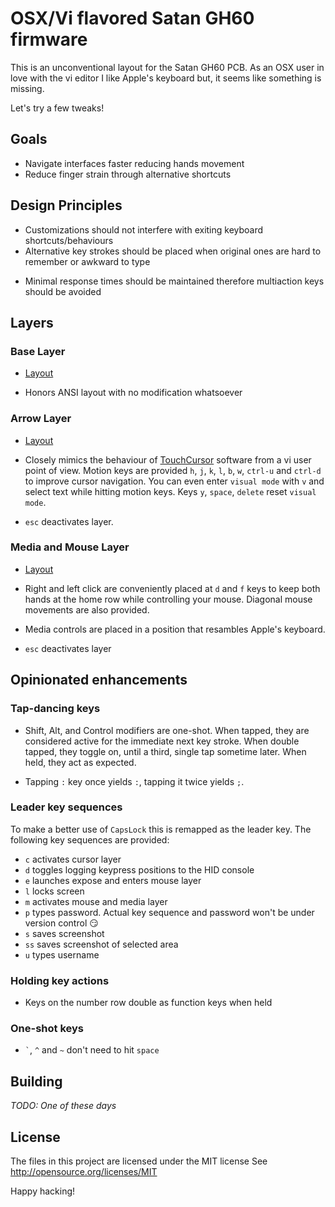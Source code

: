 # OSX/Vi flavored Satan GH60 firmware

This is an unconventional layout for the Satan GH60 PCB.
As an OSX user in love with the vi editor I like Apple's keyboard but, it seems like something is missing.

Let's try a few tweaks!

## Goals

* Navigate interfaces faster reducing hands movement
* Reduce finger strain through alternative shortcuts

## Design Principles

* Customizations should not interfere with exiting keyboard shortcuts/behaviours
* Alternative key strokes should be placed when original ones are hard to remember or awkward to type
- Minimal response times should be maintained therefore multiaction keys should be avoided

## Layers

### Base Layer

* [Layout](http://www.keyboard-layout-editor.com/#/gists/68883db060f32a591c0c847f7d6b33c7)

* Honors ANSI layout with no modification whatsoever

### Arrow Layer

* [Layout](http://www.keyboard-layout-editor.com/#/gists/909582620181ef0aac54f6435a1d4a7e)

* Closely mimics the behaviour of [TouchCursor](http://martin-stone.github.io/touchcursor/) software from a vi user point of view. Motion keys are provided `h`, `j`, `k`, `l`, `b`, `w`, `ctrl-u` and `ctrl-d` to improve cursor navigation. You can even enter `visual mode` with `v` and select text while hitting motion keys. Keys `y`, `space`, `delete` reset `visual mode`.

* `esc` deactivates layer.

### Media and Mouse Layer

* [Layout](http://www.keyboard-layout-editor.com/#/gists/aa973f0375b23a91f77178d47396fc25)

* Right and left click are conveniently placed at `d` and `f` keys to keep both hands at the home row while controlling your mouse. Diagonal mouse movements are also provided.

* Media controls are placed in a position that resambles Apple's keyboard.

* `esc` deactivates layer

## Opinionated enhancements

### Tap-dancing keys

* Shift, Alt, and Control modifiers are one-shot. When tapped, they are considered active for the immediate next key stroke. When double tapped, they toggle on, until a third, single tap sometime later. When held, they act as expected.

* Tapping `:` key once yields `:`, tapping it twice yields `;`.

### Leader key sequences

To make a better use of `CapsLock` this is remapped as the leader key. The following key sequences are provided:

* `c` activates cursor layer
* `d` toggles logging keypress positions to the HID console
* `e` launches expose and enters mouse layer
* `l` locks screen
* `m` activates mouse and media layer
* `p` types password. Actual key sequence and password won't be under version control :smirk:
* `s` saves screenshot
* `ss` saves screenshot of selected area
* `u` types username

### Holding key actions

* Keys on the number row double as function keys when held

### One-shot keys

* `` ` ``, `^` and `~` don't need to hit `space`

## Building

_TODO: One of these days_

## License

The files in this project are licensed under the MIT license
See http://opensource.org/licenses/MIT

Happy hacking!
